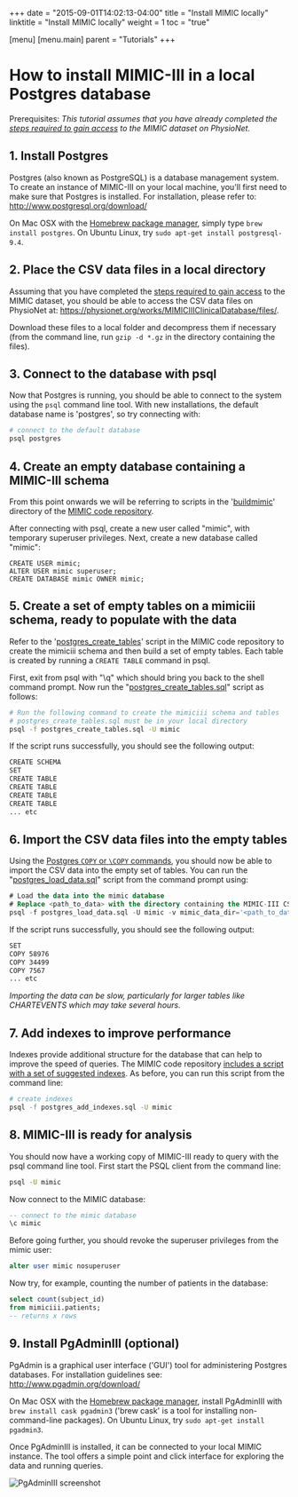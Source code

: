 +++
date = "2015-09-01T14:02:13-04:00"
title = "Install MIMIC locally"
linktitle = "Install MIMIC locally"
weight = 1
toc = "true"

[menu]
  [menu.main]
    parent = "Tutorials"
+++

# How to install MIMIC-III in a local Postgres database

Prerequisites: *This tutorial assumes that you have already completed the [steps required to gain access](/gettingstarted/access) to the MIMIC dataset on PhysioNet.*

## 1. Install Postgres

Postgres (also known as PostgreSQL) is a database management system. To create an instance of MIMIC-III on your local machine, you'll first need to make sure that Postgres is installed. For installation, please refer to: http://www.postgresql.org/download/

On Mac OSX with the [Homebrew package manager](http://brew.sh/), simply type ```brew install postgres```. On Ubuntu Linux, try ```sudo apt-get install postgresql-9.4```.

## 2. Place the CSV data files in a local directory

Assuming that you have completed the [steps required to gain access](/gettingstarted/access) to the MIMIC dataset, you should be able to access the CSV data files on PhysioNet at: https://physionet.org/works/MIMICIIIClinicalDatabase/files/. 

Download these files to a local folder and decompress them if necessary (from the command line, run ```gzip -d *.gz``` in the directory containing the files).

## 3. Connect to the database with psql

Now that Postgres is running, you should be able to connect to the system using the ```psql``` command line tool. With new installations, the default database name is 'postgres', so try connecting with:

``` bash
# connect to the default database
psql postgres
```

## 4. Create an empty database containing a MIMIC-III schema

From this point onwards we will be referring to scripts in the '[buildmimic](https://github.com/MIT-LCP/mimic-code/tree/master/buildmimic)' directory of the [MIMIC code repository](https://github.com/MIT-LCP/mimic-code/).

After connecting with psql, create a new user called "mimic", with temporary superuser privileges. Next, create a new database called "mimic":

``` psql
CREATE USER mimic;
ALTER USER mimic superuser;
CREATE DATABASE mimic OWNER mimic;
```

## 5. Create a set of empty tables on a mimiciii schema, ready to populate with the data

Refer to the '[postgres_create_tables](https://github.com/MIT-LCP/mimic-code/tree/master/buildmimic/postgres)' script in the MIMIC code repository to create the mimiciii schema and then build a set of empty tables. Each table is created by running a ```CREATE TABLE``` command in psql. 

First, exit from psql with "\q" which should bring you back to the shell command prompt. Now run the "[postgres\_create\_tables.sql](https://github.com/MIT-LCP/mimic-code/blob/master/buildmimic/postgres/postgres_create_tables.sql)" script as follows:

``` bash
# Run the following command to create the mimiciii schema and tables
# postgres_create_tables.sql must be in your local directory
psql -f postgres_create_tables.sql -U mimic
```

If the script runs successfully, you should see the following output:

``` bash
CREATE SCHEMA
SET
CREATE TABLE
CREATE TABLE
CREATE TABLE
CREATE TABLE
... etc
```

## 6. Import the CSV data files into the empty tables

Using the [Postgres ```COPY``` or ```\COPY``` commands](https://wiki.postgresql.org/wiki/COPY), you should now be able to import the CSV data into the empty set of tables. You can run the "[postgres\_load\_data.sql](https://github.com/MIT-LCP/mimic-code/blob/master/buildmimic/postgres/postgres_load_data.sql)" script from the command prompt using:

``` sql
# Load the data into the mimic database
# Replace <path_to_data> with the directory containing the MIMIC-III CSV files
psql -f postgres_load_data.sql -U mimic -v mimic_data_dir='<path_to_data>'
```

If the script runs successfully, you should see the following output:

``` bash
SET
COPY 58976
COPY 34499
COPY 7567
... etc
```

*Importing the data can be slow, particularly for larger tables like CHARTEVENTS which may take several hours.*

## 7. Add indexes to improve performance

Indexes provide additional structure for the database that can help to improve the speed of queries. The MIMIC code repository [includes a script with a set of suggested indexes](https://github.com/MIT-LCP/mimic-code/blob/master/buildmimic/postgres/postgres_add_indexes.sql). As before, you can run this script from the command line:

``` bash
# create indexes
psql -f postgres_add_indexes.sql -U mimic
```

## 8. MIMIC-III is ready for analysis

You should now have a working copy of MIMIC-III ready to query with the psql command line tool. First start the PSQL client from the command line:

``` bash
psql -U mimic
```

Now connect to the MIMIC database:

``` sql
-- connect to the mimic database
\c mimic
```

Before going further, you should revoke the superuser privileges from the mimic user:

``` sql
alter user mimic nosuperuser
```

Now try, for example, counting the number of patients in the database:

``` sql
select count(subject_id)
from mimiciii.patients;
-- returns x rows
```

## 9. Install PgAdminIII (optional)

PgAdmin is a graphical user interface ('GUI') tool for administering Postgres databases. For installation guidelines see: http://www.pgadmin.org/download/

On Mac OSX with the [Homebrew package manager](http://brew.sh/), install PgAdminIII with ```brew install cask pgadmin3``` ('brew cask' is a tool for installing non-command-line packages). On Ubuntu Linux, try ```sudo apt-get install pgadmin3```.

Once PgAdminIII is installed, it can be connected to your local MIMIC instance. The tool offers a simple point and click interface for exploring the data and running queries.

![PgAdminIII screenshot](/img/tutorial_pgadminIII.png)

